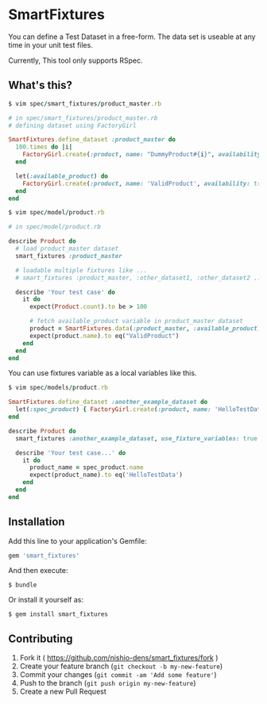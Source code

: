 # SmartFixtures

You can define a Test Dataset in a free-form.
The data set is useable at any time in your unit test files.

Currently, This tool only supports RSpec.

## What's this?

```ruby
$ vim spec/smart_fixtures/product_master.rb

# in spec/smart_fixtures/product_master.rb
# defining dataset using FactoryGirl

SmartFixtures.define_dataset :product_master do
  100.times do |i|
    FactoryGirl.create(:product, name: "DummyProduct#{i}", availability: false)
  end

  let(:available_product) do
    FactoryGirl.create(:product, name: 'ValidProduct', availability: true)
  end
end
```

```ruby
$ vim spec/model/product.rb

# in spec/model/product.rb

describe Product do
  # load product_master dataset
  smart_fixtures :product_master

  # loadable multiple fixtures like ...
  # smart_fixtures :product_master, :other_dataset1, :other_dataset2 ...

  describe 'Your test case' do
    it do
      expect(Product.count).to be > 100

      # fetch available_product variable in product_master dataset
      product = SmartFixtures.data(:product_master, :available_product)
      expect(product.name).to eq("ValidProduct")
    end
  end
end
```

You can use fixtures variable as a local variables like this.

```ruby
$ vim spec/models/product.rb

SmartFixtures.define_dataset :another_example_dataset do
  let(:spec_product) { FactoryGirl.create(:product, name: 'HelloTestData') }
end

describe Product do
  smart_fixtures :another_example_dataset, use_fixture_variables: true

  describe 'Your test case...' do
    it do
      product_name = spec_product.name
      expect(product_name).to eq('HelloTestData')
    end
  end
end
```


## Installation

Add this line to your application's Gemfile:

```ruby
gem 'smart_fixtures'
```

And then execute:

    $ bundle

Or install it yourself as:

    $ gem install smart_fixtures

## Contributing

1. Fork it ( https://github.com/nishio-dens/smart_fixtures/fork )
2. Create your feature branch (`git checkout -b my-new-feature`)
3. Commit your changes (`git commit -am 'Add some feature'`)
4. Push to the branch (`git push origin my-new-feature`)
5. Create a new Pull Request
